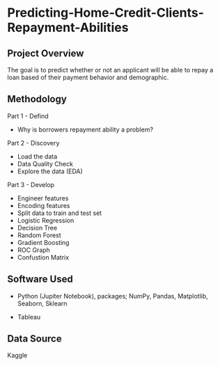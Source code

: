 # Predicting-Home-Credit-Clients-Repayment-Abilities

## Project Overview
The goal is to predict whether or not an applicant will be able to repay a loan based of their payment behavior and demographic.

## Methodology

Part 1 - Defind
- Why is borrowers repayment ability a problem?

Part 2 - Discovery
- Load the data
- Data Quality Check
- Explore the data (EDA)

Part 3 - Develop
- Engineer features
- Encoding features
- Split data to train and test set
- Logistic Regression
- Decision Tree
- Random Forest
- Gradient Boosting
- ROC Graph
- Confustion Matrix

## Software Used

- Python (Jupiter Notebook), packages; NumPy, Pandas, Matplotlib, Seaborn, Sklearn

- Tableau

## Data Source
Kaggle

